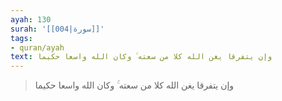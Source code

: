 ```yaml
---
ayah: 130
surah: '[[004|سورة]]'
tags:
- quran/ayah
text: وإن يتفرقا يغن الله كلا من سعته ۚ وكان الله واسعا حكيما
---
```

> وإن يتفرقا يغن الله كلا من سعته ۚ وكان الله واسعا حكيما

